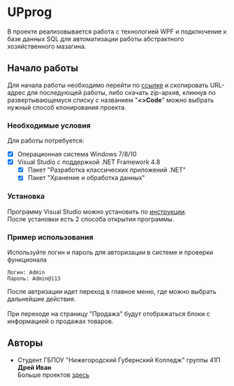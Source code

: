 # UPprog
В проекте реализовывается работа с технологией WPF и подключение к базе данных SQL для автоматизации работы абстрактного хозяйственного мазагина.
## Начало работы
Для начала работы необходимо перейти по [ссылке](https://github.com/dreyvania999/UPprog) и скопировать URL-адрес для последующей работы, либо скачать zip-архив, кликнув по развертывающемуся списку с названием "__<>Code__" можно выбрать нужный способ клонирования проекта. 

### Необходимые условия
Для работы потребуется:
- [X] Операционная система Windows 7/8/10
- [X] Visual Studio c поддержкой .NET Framework 4.8
  - [X] Пакет "Разработка классических приложений .NET"
  - [X] Пакет "Хранение и обработка данных"

### Установка

Программу Visual Studio можно установить по [инструкции](https://learn.microsoft.com/ru-ru/VisualStudio/install/install-visual-studio?view=vs-2022). <br/>
После установки есть 2 способа открытия программы.

### Пример использования
Используйте логин и пароль для авторизации в системе и проверки функционала 
```
Логин: Admin
Пароль: Admin@113
```
После автризации идет переход в главное меню, где можно выбрать дальнейшие действия. <br/>
<br/>
При переходе на страницу "Продажа" будут отображаться блоки с информацией о продажах товаров.
<br/>

## Авторы

* Студент ГБПОУ "Нижегородский Губернский Колледж" группы 41П **Дрей Иван** <br/>
Больше проектов [здесь](https://github.com/dreyvania999)
